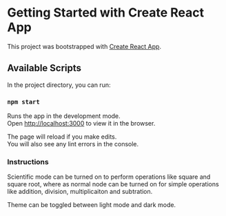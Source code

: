 # Getting Started with Create React App

This project was bootstrapped with [Create React App](https://github.com/facebook/create-react-app).

## Available Scripts

In the project directory, you can run:

### `npm start`

Runs the app in the development mode.\
Open [http://localhost:3000](http://localhost:3000) to view it in the browser.

The page will reload if you make edits.\
You will also see any lint errors in the console.

### Instructions

Scientific mode can be turned on to perform operations like square and square root,
where as normal node can be turned on for simple operations like addition, division, multiplicaiton and subtration. 

Theme can be toggled between light mode and dark mode. 
